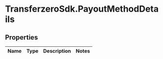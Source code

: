 # TransferzeroSdk.PayoutMethodDetails

## Properties
Name | Type | Description | Notes
------------ | ------------- | ------------- | -------------


